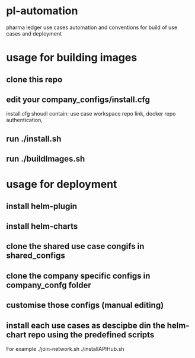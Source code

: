 # pl-automation
pharma ledger use cases automation and conventions for build of use cases and deployment


# usage for building images
## clone this repo
## edit your company_configs/install.cfg 
   install.cfg shoudl contain: use case workspace repo link, docker repo authentication, 

## run ./install.sh
## run ./buildImages.sh


# usage for deployment
## install helm-plugin 
## install helm-charts
## clone the shared use case congifs in  shared_configs
## clone the company specific configs in company_confg folder 
## customise those configs (manual editing)
## install each use cases as descipbe din the helm-chart repo using the predefined scripts
 For example
  ./join-network.sh
  ./installAPIHub.sh
 

